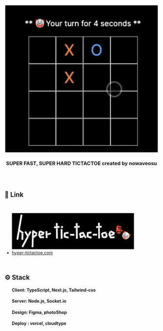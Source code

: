 <div align="center">
<br/>
<a href="https://www.hyper-tictactoe.com" target="_blank">
    <img src="public/demo.webp" style="width:500px;"/>
</a>
<br/>
<h3> SUPER FAST, SUPER HARD TICTACTOE created by nowaveosu</h3>	
<br/>
</div>
<br>
<h2> 🔗 Link </h2>
<br/>
<ul>
    <a href="https://www.hyper-tictactoe.com" target="_blank">
    <img src="public/logo.png" style="width:400px;"/>
    </a>
    <li><a href="https://www.hyper-tictactoe.com" target="_blank">hyper-tictactoe.com</a>
</ul>
<br/>
<h2> ⚙️ Stack </h2>
<ul>
    <h4>Client: TypeScript, Next.js, Tailwind-css </h4>
    <h4>Server:  Node.js, Socket.io</h4>
    <h4>Design: Figma, photoShop</h4>
    <h4>Deploy : vercel, cloudtype</h4>
</ul>
